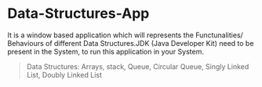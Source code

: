 # Data-Structures-App
It is a window based application which will represents the Functunalities/ Behaviours of different Data Structures.JDK (Java Developer Kit) need to be present in the System, to run this application in your System.
>Data Structures: Arrays, stack, Queue, Circular Queue, Singly Linked List, Doubly Linked List
